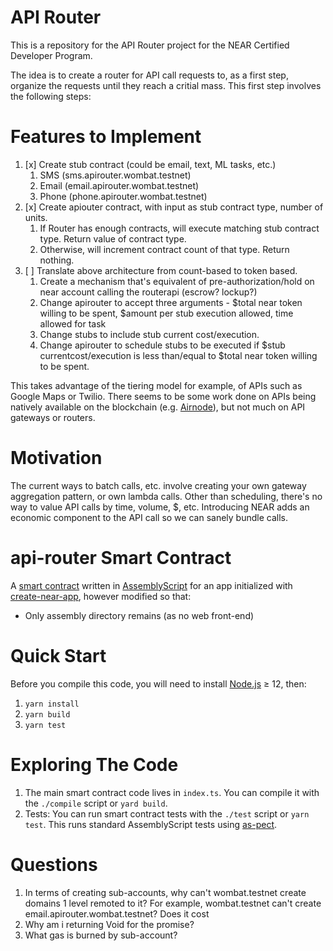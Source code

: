 # API Router

This is a repository for the API Router project for the NEAR Certified Developer Program.

The idea is to create a router for API call requests to, as a first step, organize the requests until they reach a critial mass. This first step involves the following steps:

# Features to Implement

1. [x] Create stub contract (could be email, text, ML tasks, etc.)
   1. SMS (sms.apirouter.wombat.testnet)
   2. Email (email.apirouter.wombat.testnet)
   3. Phone (phone.apirouter.wombat.testnet)
2. [x] Create apiouter contract, with input as stub contract type, number of units.
   1. If Router has enough contracts, will execute matching stub contract type. Return value of contract type.
   2. Otherwise, will increment contract count of that type. Return nothing.
3. [ ] Translate above architecture from count-based to token based.
   1. Create a mechanism that's equivalent of pre-authorization/hold on near account calling the routerapi (escrow? lockup?)
   2. Change apirouter to accept three arguments - $total near token willing to be spent, $amount per stub execution allowed, time allowed for task
   3. Change stubs to include stub current cost/execution.
   4. Change apirouter to schedule stubs to be executed if $stub currentcost/execution is less than/equal to $total near token willing to be spent.

This takes advantage of the tiering model for example, of APIs such as Google Maps or Twilio. There seems to be some work done on
APIs being natively available on the blockchain (e.g. [Airnode](https://medium.com/api3/airnode-the-api-gateway-for-blockchains-8b07ff136840)),
but not much on API gateways or routers.

# Motivation

The current ways to batch calls, etc. involve creating your own gateway aggregation pattern, or own lambda calls. Other than scheduling, there's
no way to value API calls by time, volume, $, etc. Introducing NEAR adds an economic component to the API call so we can sanely bundle calls.

# api-router Smart Contract

A [smart contract] written in [AssemblyScript] for an app initialized with [create-near-app], however modified so that:

- Only assembly directory remains (as no web front-end)

# Quick Start

Before you compile this code, you will need to install [Node.js] ≥ 12, then:

1. `yarn install`
2. `yarn build`
3. `yarn test`

# Exploring The Code

1. The main smart contract code lives in `index.ts`. You can compile
   it with the `./compile` script or `yard build`.
2. Tests: You can run smart contract tests with the `./test` script or `yarn test`. This runs
   standard AssemblyScript tests using [as-pect].

[smart contract]: https://docs.near.org/docs/develop/contracts/overview
[assemblyscript]: https://www.assemblyscript.org/
[create-near-app]: https://github.com/near/create-near-app
[node.js]: https://nodejs.org/en/download/package-manager/
[as-pect]: https://www.npmjs.com/package/@as-pect/cli

# Questions

1. In terms of creating sub-accounts, why can't wombat.testnet create domains 1 level remoted to it? For example, wombat.testnet can't create email.apirouter.wombat.testnet? Does it cost
2. Why am i returning Void for the promise?
3. What gas is burned by sub-account?
